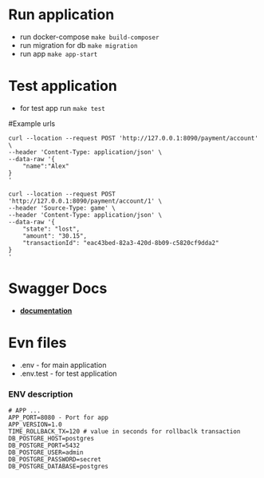# Run application
* run docker-compose `make build-composer`
* run migration for db `make migration`
* run app `make app-start`
# Test application
* for test app run `make test`


#Example urls
```shell script
curl --location --request POST 'http://127.0.0.1:8090/payment/account' \
--header 'Content-Type: application/json' \
--data-raw '{
    "name":"Alex"
}
'
```

```shell script
curl --location --request POST 'http://127.0.0.1:8090/payment/account/1' \
--header 'Source-Type: game' \
--header 'Content-Type: application/json' \
--data-raw '{
    "state": "lost", 
    "amount": "30.15", 
    "transactionId": "eac43bed-82a3-420d-8b09-c5820cf9dda2"
}
'
```
# Swagger Docs
- **[documentation](http://127.0.0.1:8090/documentation)**

# Evn files
* .env - for main application
* .env.test - for test application

### ENV description
```
# APP ...
APP_PORT=8080 - Port for app
APP_VERSION=1.0
TIME_ROLLBACK_TX=120 # value in seconds for rollbaclk transaction 
DB_POSTGRE_HOST=postgres
DB_POSTGRE_PORT=5432
DB_POSTGRE_USER=admin
DB_POSTGRE_PASSWORD=secret
DB_POSTGRE_DATABASE=postgres
``` 

